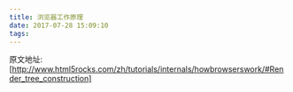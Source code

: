 ```yaml
---
title: 浏览器工作原理
date: 2017-07-28 15:09:10
tags:
---
```

原文地址:[http://www.html5rocks.com/zh/tutorials/internals/howbrowserswork/#Render_tree_construction]